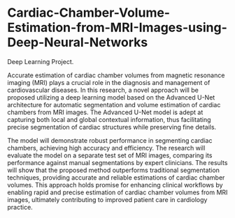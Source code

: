 # Cardiac-Chamber-Volume-Estimation-from-MRI-Images-using-Deep-Neural-Networks
Deep Learning Project.

Accurate estimation of cardiac chamber volumes from magnetic resonance imaging (MRI) plays a crucial role in the diagnosis and management of cardiovascular diseases. In this research, a novel approach will be proposed utilizing a deep learning model based on the Advanced U-Net architecture for automatic segmentation and volume estimation of cardiac chambers from MRI images. The Advanced U-Net model is adept at capturing both local and global contextual information, thus facilitating precise segmentation of cardiac structures while preserving fine details.

The model will demonstrate robust performance in segmenting cardiac chambers, achieving high accuracy and efficiency. The research will evaluate the model on a separate test set of MRI images, comparing its performance against manual segmentations by expert clinicians. The results will show that the proposed method outperforms traditional segmentation techniques, providing accurate and reliable estimations of cardiac chamber volumes. This approach holds promise for enhancing clinical workflows by enabling rapid and precise estimation of cardiac chamber volumes from MRI images, ultimately contributing to improved patient care in cardiology practice.

